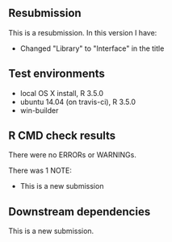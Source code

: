 ## Resubmission

This is a resubmission. In this version I have:

* Changed "Library" to "Interface" in the title

## Test environments

* local OS X install, R 3.5.0
* ubuntu 14.04 (on travis-ci), R 3.5.0
* win-builder

## R CMD check results

There were no ERRORs or WARNINGs.

There was 1 NOTE:

* This is a new submission

## Downstream dependencies

This is a new submission.
